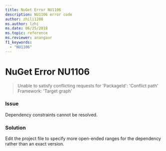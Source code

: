 ```yaml
---
title: NuGet Error NU1106
description: NU1106 error code
author: zhili1208
ms.author: lzhi
ms.date: 06/25/2018
ms.topic: reference
ms.reviewer: anangaur
f1_keywords: 
  - "NU1106"
---
```


# NuGet Error NU1106

> Unable to satisfy conflicting requests for 'PackageId': 'Conflict path' Framework: 'Target graph'

### Issue
Dependency constraints cannot be resolved.

### Solution
Edit the project file to specify more open-ended ranges for the dependency rather than an exact version.